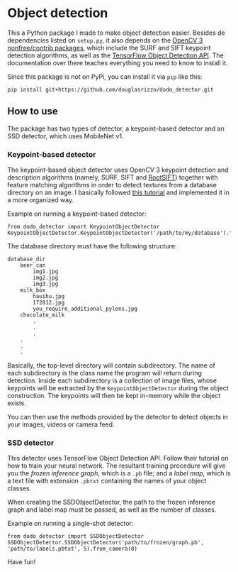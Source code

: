 # Object detection

This a Python package I made to make object detection easier. Besides de dependencies listed on `setup.py`, it also depends on the [OpenCV 3 nonfree/contrib packages](https://github.com/opencv/opencv_contrib), which include the SURF and SIFT keypoint detection algorithms, as well as the [TensorFlow Object Detection API](https://github.com/tensorflow/models/tree/master/research/object_detection). The documentation over there teaches everything you need to know to install it.

Since this package is not on PyPi, you can install it via `pip` like this:

    pip install git+https://github.com/douglasrizzo/dodo_detector.git

## How to use

The package has two types of detector, a keypoint-based detector and an SSD detector, which uses MobileNet v1.

### Keypoint-based detector

The keypoint-based object detector uses OpenCV 3 keypoint detection and description algorithms (namely, SURF, SIFT and [RootSIFT](https://www.pyimagesearch.com/2015/04/13/implementing-rootsift-in-python-and-opencv/)) together with feature matching algorithms in order to detect textures from a database directory on an image. I basically followed [this tutorial](https://docs.opencv.org/3.4.1/d1/de0/tutorial_py_feature_homography.html) and implemented it in a more organized way.

Example on running a keypoint-based detector:

    from dodo_detector import KeypointObjectDetector
    KeypointObjectDetector.KeypointObjectDetector('/path/to/my/database').from_camera(0)

The database directory must have the following structure:

    database_dir
        beer_can
            img1.jpg
            img2.jpg
            img3.jpg
        milk_box
            hauihu.jpg
            172812.jpg
            you_require_additional_pylons.jpg
        chocolate_milk
            .
            .
            .
        .
        .
        .

Basically, the top-level directory will contain subdirectory. The name of each subdirectory is the class name the program will return during detection. Inside each subdirectory is a collection of image files, whose keypoints will be extracted by the `KeypointObjectDetector` during the object construction. The keypoints will then be kept in-memory while the object exists.

You can then use the methods provided by the detector to detect objects in your images, videos or camera feed.

### SSD detector

This detector uses TensorFlow Object Detection API. Follow their tutorial on how to train your neural network. The resultant training procedure will give you the _frozen inference graph_, which is a `.pb` file; and a _label map_, which is a text file with extension `.pbtxt` containing the names of your object classes.

When creating the SSDObjectDetector, the path to the frozen inference graph and label map must be passed, as well as the number of classes.

Example on running a single-shot detector:

    from dodo_detector import SSDObjectDetector
    SSDObjectDetector.SSDObjectDetector('path/to/frozen/graph.pb', 'path/to/labels.pbtxt', 5).from_camera(0)

Have fun!
